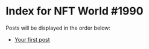 # Index for NFT World #1990
Posts will be displayed in the order below:

- [Your first post](./001-first.md)

